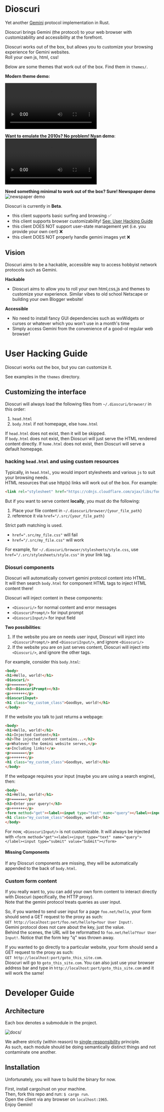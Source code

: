 # Dioscuri

Yet another [Gemini](http://portal.mozz.us/gemini/geminiprotocol.net/) protocol implementation in Rust.  

Dioscuri brings Gemini (the protocol) to your web browser with customizability and accessibility at the forefront.  

Dioscuri works out of the box, but allows you to customize your browsing experience for Gemini websites.  
Roll your own js, html, css!  

Below are some themes that work out of the box. Find them in `themes/`.  

**Modern theme demo:**  

![modern demo](docs/modern.mp4)

**Want to emulate the 2010s? No problem! Nyan demo**:  
![nyancat demo](docs/nyan.mp4)  

**Need something minimal to work out of the box? Sure! Newspaper demo**  
![newspaper demo](docs/newspaoper)

Dioscuri is currently in **Beta**.
- this client supports basic surfing and browsing :white_check_mark:
- this client supports browser customizability! [See: User Hacking Guide](#user-hacking-guide)
- this client DOES NOT support user-state management yet (i.e. you provide your own cert) :x:
- this client DOES NOT properly handle gemini images yet :x:

## Vision
Dioscuri aims to be a hackable, accessible way to access hobbyist network protocols such as Gemini.

**Hackable**
- Dioscuri aims to allow you to roll your own html,css,js and themes to customize your experience.
  Similar vibes to old school Netscape or building your own Blogger website!

**Accessible**
- No need to install fancy GUI dependencies such as wxWidgets or curses or whatever which you won't use in a month's time
- Simply access Gemini from the convenience of a good-ol regular web browser!

# User Hacking Guide

Dioscuri works out the box, but you can customize it.

See examples in the `themes` directory.

## Customizing the interface

Dioscuri will always load the following files from `~/.dioscuri/browser/` in this order:  
1. `head.html`
2. `body.html` if not homepage, else `home.html`

If `head.html` does not exist, then it will be skipped.  
If `body.html` does not exist, then Dioscuri will just serve the HTML rendered content directly.
If `home.html` does not exist, then Dioscuri will serve a default homepage.

### hacking `head.html` and using custom resources

Typically, in `head.html`, you would import stylesheets and various `js` to suit your browsing needs.  
HTML resources that use http(s) links will work out of the box. For example:  
``` html
<link rel="stylesheet" href="https://cdnjs.cloudflare.com/ajax/libs/font-awesome/6.5.2/css/all.min.css" />
```

But if you want to serve content **locally**, you must do the following:  
1. Place your file content in `~/.dioscuri/browser/{your_file_path}`  
2. reference it via `href="/.src/{your_file_path}`

Strict path matching is used.
- `href=".src/my_file.css"` will fail
- `href="/.src/my_file.css"` will work

For example, for `~/.dioscuri/browser/stylesheets/style.css`, use `href="/.src/stylesheets/style.css"` in your link tag.  

### Diosuri components
Dioscuri will automatically convert gemini protocol content into HTML.  
It will then search `body.html` for component HTML tags to inject HTML content there!  

Dioscuri will inject content in these components:
- `<Dioscuri/>` for normal content and error messages
- `<DioscuriPrompt/>` for input prompt
- `<DioscuriInput/>` for input field

**Two possibilities**:  
1. If the website you are on needs user input, Dioscuri will inject into `<DioscuriPrompt/>` and `<DioscuriInput/>`, and ignore `<Dioscuri/>`
2. If the website you are on just serves content, Dioscuri will inject into `<Dioscuri/>`, and ignore the other tags.

For example, consider this `body.html`:  
``` html
<body>
<h1>Hello, world!</h1>
<Dioscuri/>
<p>======</p> 
<h3><DioscuriPrompt></h3>
<p>++++++</p>
<DioscuriInput>
<h1 class="my_custom_class">Goodbye, world!</h1>
</body>
```  

If the website you talk to just returns a webpage:  

```html
<body>
<h1>Hello, world!</h1>
<h1>Injected Content</h1>
<h2>The injected content contains...</h2>
<p>Whatever the Gemini website serves,</p>
<a>Including links!</a>
<p>======</p> 
<p>++++++</p>
<h1 class="my_custom_class">Goodbye, world!</h1>
</body>
```

If the webpage requires your input (maybe you are using a search engine), then:  

``` html  
<body>
<h1>Hello, world!</h1>
<p>======</p> 
<h3>Enter your query!</h3>
<p>++++++</p>
<form method="get"><label><input type="text" name="query"></label><input type="submit" value="Submit"></form>
<h1 class="my_custom_class">Goodbye, world!</h1>
</body>
```  

For now, `<DioscuriInput/>` is not customizable. It will always be injected with `<form method="get"><label><input type="text" name="query"></label><input type="submit" value="Submit"></form>`  

#### Missing Components
If any Dioscuri components are missing, they will be automatically appended to the back of `body.html`.  

### Custom form content

If you really want to, you can add your own form content to interact directly with Dioscuri (specifically, the HTTP proxy).  
Note that the gemini protocol treats queries as user input.  

So, if you wanted to send user input for a page `foo.net/hello`, your form should send a GET request to the proxy as such:  
`GET http://localhost:port/foo.net/hello?q=Your User Input!`.  
Gemini protocol does not care about the key, just the value.  
Behind the scenes, the URL will be reformatted to `foo.net/hello?Your User Input!`. Notice that the form key "q" was thrown away.  

If you wanted to go directly to a particular website, your form should send a GET request to the proxy as such:  
`GET http://localhost:port/goto_this_site.com`.  
Dioscuri will go to `goto_this_site.com`. You can also just use your browser address bar and type in `http://localhost:port/goto_this_site.com` and it will work the same!  

# Developer Guide

## Architecture  

Each box denotes a submodule in the project.

![docs/](docs/arch.png)

We adhere strictly (within reason) to [single-responsibility](https://en.wikipedia.org/wiki/Single-responsibility_principle) principle.  
As such, each module should be doing semantically distinct things and not contaminate one another.  

## Installation
Unfortunately, you will have to build the binary for now.  

First, install cargo/rust on your machine.  
Then, fork this repo and run: `$ cargo run`.  
Open the client via any browser on `localhost:1965`.  
Enjoy Gemini!  
